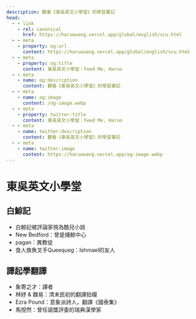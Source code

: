 ```yaml
---
description: 觀看《東吳英文小學堂》的學習筆記
head:
  - - link
    - rel: canonical
      href: https://haruowang.vercel.app/global/english/scu.html
  - - meta
    - property: og:url
      content: https://haruowang.vercel.app/global/english/scu.html
  - - meta
    - property: og:title
      content: 東吳英文小學堂｜Feed Me, Haruo
  - - meta
    - name: og:description
      content: 觀看《東吳英文小學堂》的學習筆記
  - - meta
    - name: og:image
      content: /og-image.webp
  - - meta
    - property: twitter:title
      content: 東吳英文小學堂｜Feed Me, Haruo
  - - meta
    - name: twitter:description
      content: 觀看《東吳英文小學堂》的學習筆記
  - - meta
    - name: twitter:image
      content: https://haruowang.vercel.app/og-image.webp
---
```


# 東吳英文小學堂

<p><Badge type="info" text="🌱 Seedlings" /></P>

## 白鯨記
- 白鯨記被評論家視為酷兒小說
- New Bedford：曾是捕鯨中心
- pagan：異教徒
- 食人族魚叉手Queequeg：Ishmael的友人

## 譯起學翻譯
- 象寄之才：譯者
- 林紓 & 魏易：清末民初的翻譯拍檔
- Ezra Pound：意象派詩人，翻譯《國泰集》
- 馬悅然：曾任諾獎評委的瑞典漢學家